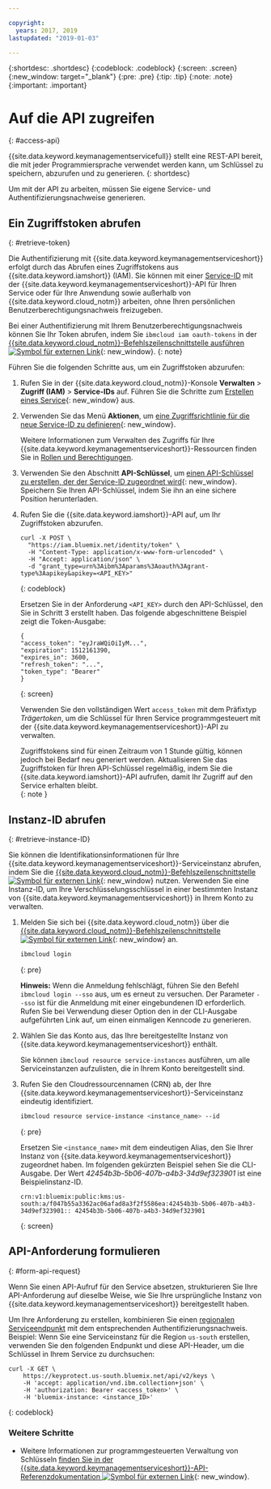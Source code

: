 ```yaml
---

copyright:
  years: 2017, 2019
lastupdated: "2019-01-03"

---
```


{:shortdesc: .shortdesc}
{:codeblock: .codeblock}
{:screen: .screen}
{:new_window: target="_blank"}
{:pre: .pre}
{:tip: .tip}
{:note: .note}
{:important: .important}

# Auf die API zugreifen
{: #access-api}

{{site.data.keyword.keymanagementservicefull}} stellt eine REST-API bereit, die mit jeder Programmiersprache verwendet werden kann, um Schlüssel zu speichern, abzurufen und zu generieren.
{: shortdesc}

Um mit der API zu arbeiten, müssen Sie eigene Service- und Authentifizierungsnachweise generieren. 

## Ein Zugriffstoken abrufen
{: #retrieve-token}

Die Authentifizierung mit {{site.data.keyword.keymanagementserviceshort}} erfolgt durch das Abrufen eines Zugriffstokens aus {{site.data.keyword.iamshort}} (IAM). Sie können mit einer [Service-ID](/docs/iam/serviceid.html#serviceids) mit der {{site.data.keyword.keymanagementserviceshort}}-API für Ihren Service oder für Ihre Anwendung sowie außerhalb von {{site.data.keyword.cloud_notm}} arbeiten, ohne Ihren persönlichen Benutzerberechtigungsnachweis freizugeben.  

Bei einer Authentifizierung mit Ihrem Benutzerberechtigungsnachweis können Sie Ihr Token abrufen, indem Sie `ibmcloud iam oauth-tokens` in der [{{site.data.keyword.cloud_notm}}-Befehlszeilenschnittstelle ausführen ![Symbol für externen Link](../../icons/launch-glyph.svg "Symbol für externen Link")](/docs/cli/index.html#overview){: new_window}.
{: note}

Führen Sie die folgenden Schritte aus, um ein Zugriffstoken abzurufen:

1. Rufen Sie in der {{site.data.keyword.cloud_notm}}-Konsole **Verwalten** &gt; **Zugriff (IAM)** &gt; **Service-IDs** auf. Führen Sie die Schritte zum [Erstellen eines Service](/docs/iam/serviceid.html#creating-a-service-id){: new_window} aus.
2. Verwenden Sie das Menü **Aktionen**, um [eine Zugriffsrichtlinie für die neue Service-ID zu definieren](/docs/iam/serviceidaccess.html){: new_window}.
    
    Weitere Informationen zum Verwalten des Zugriffs für Ihre {{site.data.keyword.keymanagementserviceshort}}-Ressourcen finden Sie in [Rollen und Berechtigungen](/docs/services/key-protect/manage-access.html#roles).
3. Verwenden Sie den Abschnitt **API-Schlüssel**, um [einen API-Schlüssel zu erstellen, der der Service-ID zugeordnet wird](/docs/iam/serviceid_keys.html#serviceidapikeys){: new_window}. Speichern Sie Ihren API-Schlüssel, indem Sie ihn an eine sichere Position herunterladen.
4. Rufen Sie die {{site.data.keyword.iamshort}}-API auf, um Ihr Zugriffstoken abzurufen.

    ```cURL
    curl -X POST \
      "https://iam.bluemix.net/identity/token" \
      -H "Content-Type: application/x-www-form-urlencoded" \
      -H "Accept: application/json" \
      -d "grant_type=urn%3Aibm%3Aparams%3Aoauth%3Agrant-type%3Aapikey&apikey=<API_KEY>"
    ```
    {: codeblock}

    Ersetzen Sie in der Anforderung `<API_KEY>` durch den API-Schlüssel, den Sie in Schritt 3 erstellt haben. Das folgende abgeschnittene Beispiel zeigt die Token-Ausgabe:

    ```
    {
    "access_token": "eyJraWQiOiIyM...",
    "expiration": 1512161390,
    "expires_in": 3600,
    "refresh_token": "...",
    "token_type": "Bearer"
    }
    ```
    {: screen}

    Verwenden Sie den vollständigen Wert `access_token` mit dem Präfixtyp _Trägertoken_, um die Schlüssel für Ihren Service programmgesteuert mit der {{site.data.keyword.keymanagementserviceshort}}-API zu verwalten. 

    Zugriffstokens sind für einen Zeitraum von 1 Stunde gültig, können jedoch bei Bedarf neu generiert werden. Aktualisieren Sie das Zugriffstoken für Ihren API-Schlüssel regelmäßig, indem Sie die {{site.data.keyword.iamshort}}-API aufrufen, damit Ihr Zugriff auf den Service erhalten bleibt.   
    {: note }

## Instanz-ID abrufen
{: #retrieve-instance-ID}

Sie können die Identifikationsinformationen für Ihre {{site.data.keyword.keymanagementserviceshort}}-Serviceinstanz abrufen, indem Sie die [{{site.data.keyword.cloud_notm}}-Befehlszeilenschnittstelle ![Symbol für externen Link](../../icons/launch-glyph.svg "Symbol für externen Link")](/docs/cli/index.html#overview){: new_window} nutzen. Verwenden Sie eine Instanz-ID, um Ihre Verschlüsselungsschlüssel in einer bestimmten Instanz von {{site.data.keyword.keymanagementserviceshort}} in Ihrem Konto zu verwalten. 

1. Melden Sie sich bei {{site.data.keyword.cloud_notm}} über die [{{site.data.keyword.cloud_notm}}-Befehlszeilenschnittstelle ![Symbol für externen Link](../../icons/launch-glyph.svg "Symbol für externen Link")](/docs/cli/index.html#overview){: new_window} an.

    ```sh
    ibmcloud login 
    ```
    {: pre}

    **Hinweis:** Wenn die Anmeldung fehlschlägt, führen Sie den Befehl `ibmcloud login --sso` aus, um es erneut zu versuchen. Der Parameter `--sso` ist für die Anmeldung mit einer eingebundenen ID erforderlich. Rufen Sie bei Verwendung dieser Option den in der CLI-Ausgabe aufgeführten Link auf, um einen einmaligen Kenncode zu generieren.

2. Wählen Sie das Konto aus, das Ihre bereitgestellte Instanz von {{site.data.keyword.keymanagementserviceshort}} enthält.

    Sie können `ibmcloud resource service-instances` ausführen, um alle Serviceinstanzen aufzulisten, die in Ihrem Konto bereitgestellt sind.

3. Rufen Sie den Cloudressourcennamen (CRN) ab, der Ihre {{site.data.keyword.keymanagementserviceshort}}-Serviceinstanz eindeutig identifiziert. 

    ```sh
    ibmcloud resource service-instance <instance_name> --id
    ```
    {: pre}

    Ersetzen Sie `<instance_name>` mit dem eindeutigen Alias, den Sie Ihrer Instanz von {{site.data.keyword.keymanagementserviceshort}} zugeordnet haben. Im folgenden gekürzten Beispiel sehen Sie die CLI-Ausgabe. Der Wert _42454b3b-5b06-407b-a4b3-34d9ef323901_ ist eine Beispielinstanz-ID.

    ```
    crn:v1:bluemix:public:kms:us-south:a/f047b55a3362ac06afad8a3f2f5586ea:42454b3b-5b06-407b-a4b3-34d9ef323901:: 42454b3b-5b06-407b-a4b3-34d9ef323901
    ```
    {: screen}

## API-Anforderung formulieren
{: #form-api-request}

Wenn Sie einen API-Aufruf für den Service absetzen, strukturieren Sie Ihre API-Anforderung auf dieselbe Weise, wie Sie Ihre ursprüngliche Instanz von {{site.data.keyword.keymanagementserviceshort}} bereitgestellt haben. 

Um Ihre Anforderung zu erstellen, kombinieren Sie einen [regionalen Serviceendpunkt](/docs/services/key-protect/regions.html) mit dem entsprechenden Authentifizierungsnachweis. Beispiel: Wenn Sie eine Serviceinstanz für die Region `us-south` erstellen, verwenden Sie den folgenden Endpunkt und diese API-Header, um die Schlüssel in Ihrem Service zu durchsuchen:

```cURL
curl -X GET \
    https://keyprotect.us-south.bluemix.net/api/v2/keys \
    -H 'accept: application/vnd.ibm.collection+json' \
    -H 'authorization: Bearer <access_token>' \
    -H 'bluemix-instance: <instance_ID>'
```
{: codeblock} 

### Weitere Schritte

- Weitere Informationen zur programmgesteuerten Verwaltung von Schlüsseln [finden Sie in der {{site.data.keyword.keymanagementserviceshort}}-API-Referenzdokumentation ![Symbol für externen Link](../../icons/launch-glyph.svg "Symbol für externen Link")](https://{DomainName}/apidocs/key-protect){: new_window}.
